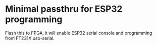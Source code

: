 # Minimal passthru for ESP32 programming

Flash this to FPGA, it will enable ESP32 serial console
and programming from FT231X usb-serial.

